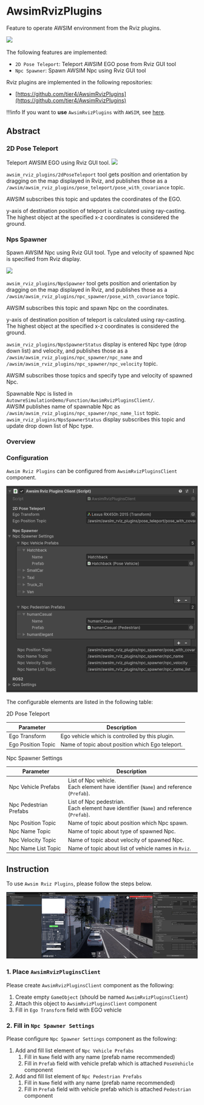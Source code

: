 # AwsimRvizPlugins
Feature to operate AWSIM environment from the Rviz plugins.

<a href="./npc_spawner.png" data-lightbox="AwsimRvizPlugins" data-title="" data-alt="AwsimRvizPlugins"><img src="./npc_spawner.png"></a>

The following features are implemented:

- `2D Pose Teleport`: Teleport AWSIM EGO pose from Rviz GUI tool
- `Npc Spawner`: Spawn AWSIM Npc using Rviz GUI tool

Rviz plugins are implemented in the following repositories:

- [https://github.com/tier4/AwsimRvizPlugins](https://github.com/tier4/AwsimRvizPlugins)

!!!info
    If you want to **use** `AwsimRvizPlugins` with `AWSIM`, see [here](../../../../GettingStarted/Advanced/AwsimRvizPlugins/index.md).

## Abstract

### 2D Pose Teleport
Teleport AWSIM EGO using Rviz GUI tool.
<a href="./2d_pose_teleport.png" data-lightbox="2D Pose Teleport" data-title="" data-alt="2D Pose Teleport"><img src="./2d_pose_teleport.png"></a>

`awsim_rviz_plugins/2dPoseTeleport` tool gets position and orientation by dragging on the map displayed in Rviz, and publishes those as a `/awsim/awsim_rviz_plugins/pose_teleport/pose_with_covariance` topic.

AWSIM subscribes this topic and updates the coordinates of the EGO.

y-axis of destination position of teleport is calculated using ray-casting.  
The highest object at the specified x-z coordinates is considered the ground.

### Nps Spawner
Spawn AWSIM Npc using Rviz GUI tool.
Type and velocity of spawned Npc is specified from Rviz display.

<a href="./npc_spawner.png" data-lightbox="Npc Spawner" data-title="" data-alt="Npc Spawner"><img src="./npc_spawner.png"></a>

`awsim_rviz_plugins/NpsSpawner` tool gets position and orientation by dragging on the map displayed in Rviz, and publishes those as a `/awsim/awsim_rviz_plugins/npc_spawner/pose_with_covariance` topic.

AWSIM subscribes this topic and spawn Npc on the coordinates.

y-axis of destination position of teleport is calculated using ray-casting.  
The highest object at the specified x-z coordinates is considered the ground.

`awsim_rviz_plugins/NpsSpawnerStatus` display is entered Npc type (drop down list) and velocity, and publishes those as a `/awsim/awsim_rviz_plugins/npc_spawner/npc_name` and `/awsim/awsim_rviz_plugins/npc_spawner/npc_velocity` topic.

AWSIM subscribes those topics and specify type and velocity of spawned Npc.

Spawnable Npc is listed in `AutowreSimulationDemo/Function/AwsimRvizPluginsClient/`.  
AWSIM publishes name of spawnable Npc as `/awsim/awsim_rviz_plugins/npc_spawner/npc_name_list` topic.  
`awsim_rviz_plugins/NpsSpawnerStatus` display subscribes this topic and update drop down list of Npc type.  

### Overview

### Configuration
`Awsim Rviz Plugins` can be configured from `AwsimRvizPluginsClient` component.

<a href="./config.png" data-lightbox="Configulations" data-title="" data-alt="Configulations"><img src="./config.png"></a>

The configurable elements are listed in the following table:

2D Pose Teleport

| Parameter | Description |
|---|---|
| Ego Transform | Ego vehicle which is controlled by this plugin. |
| Ego Position Topic | Name of topic about position which Ego teleport. |

Npc Spawner Settings

| Parameter | Description |
|---|---|
| Npc Vehicle Prefabs | List of Npc vehicle.<br>Each element have identifier (`Name`) and reference (`Prefab`). |
| Npc Pedestrian Prefabs | List of Npc pedestrian.<br>Each element have identifier (`Name`) and reference (`Prefab`). |
| Npc Position Topic | Name of topic about position which Npc spawn. |
| Npc Name Topic | Name of topic about type of spawned Npc. |
| Npc Velocity Topic |Name of topic about velocity of spawned Npc. |
| Npc Name List Topic | Name of topic about list of vehicle names in `Rviz`. |

## Instruction
To use `Awsim Rviz Plugins`, please follow the steps below.

<a href="./instruction.png" data-lightbox="Instruction" data-title="" data-alt="Instruction"><img src="./instruction.png"></a>

### 1. Place `AwsimRvizPluginsClient`
Please create `AwsimRvizPluginsClient` component as the following:

1. Create empty `GameObject` (should be named `AwsimRvizPluginsClient`)
2. Attach this object to `AwsimRvizPluginsClient` component
3. Fill in `Ego Transform` field with EGO vehicle

### 2. Fill in `Npc Spawner Settings`
Please configure `Npc Spawner Settings` component as the following:

1. Add and fill list element of `Npc Vehicle Prefabs`
    1. Fill in `Name` field with any name (prefab name recommended)
    2. Fill in `Prefab` field with vehicle prefab which is attached `PoseVehicle` component
2. Add and fill list element of `Npc Pedestrian Prefabs`
    1. Fill in `Name` field with any name (prefab name recommended)
    2. Fill in `Prefab` field with vehicle prefab which is attached `Pedestrian` component
